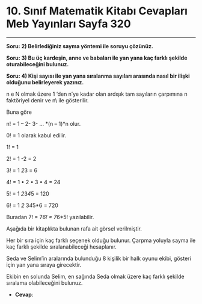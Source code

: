 # 10. Sınıf Matematik Kitabı Cevapları Meb Yayınları Sayfa 320

---

**Soru: 2) Belirlediğiniz sayma yöntemi ile soruyu çözünüz.**

**Soru: 3) Bu üç kardeşin, anne ve babaları ile yan yana kaç farklı şekilde oturabileceğini bulunuz.**

**Soru: 4) Kişi sayısı ile yan yana sıralanma sayıları arasında nasıl bir ilişki olduğunu belirleyerek yazınız.**

n e N olmak üzere 1 ‘den n’ye kadar olan ardışık tam sayıların çarpımına n faktöriyel denir ve n\ ile gösterilir.

Buna göre

 n! = 1 – 2- 3- … *(n – 1)*n olur.

 0! = 1 olarak kabul edilir.

 1! = 1

 2! = 1 -2 = 2

 3! = 1 *2*3 = 6

 4! = 1 • 2 • 3 • 4 = 24

 5! = 1 *2*3*4*5 = 120

 6! = 1 *2* 3*4*5*6 = 720

 Buradan 7! = 7*6! = 7*6*5! yazılabilir.

Aşağıda bir kitaplıkta bulunan rafa ait görsel verilmiştir.

Her bir sıra için kaç farklı seçenek olduğu bulunur. Çarpma yoluyla sayma ile kaç farklı şekilde sıralanabileceği hesaplanır.

Seda ve Selim’in aralarında bulunduğu 8 kişilik bir halk oyunu ekibi, gösteri için yan yana sıraya girecektir.

 Ekibin en solunda Selim, en sağında Seda olmak üzere kaç farklı şekilde sıralama olabileceğini bulunuz.

-   **Cevap**: